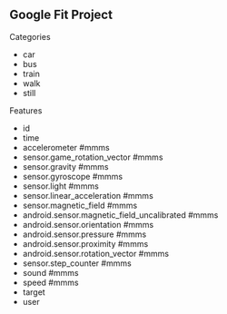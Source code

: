 ## Google Fit Project

Categories

- car
- bus
- train
- walk
- still

Features

- id
- time
- accelerometer #mmms
- sensor.game_rotation_vector #mmms
- sensor.gravity #mmms
- sensor.gyroscope #mmms
- sensor.light #mmms
- sensor.linear_acceleration #mmms
- sensor.magnetic_field #mmms
- android.sensor.magnetic_field_uncalibrated #mmms
- android.sensor.orientation #mmms
- android.sensor.pressure #mmms
- android.sensor.proximity #mmms
- android.sensor.rotation_vector #mmms
- sensor.step_counter #mmms
- sound #mmms
- speed #mmms
- target
- user

